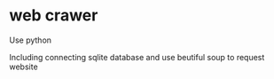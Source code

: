# web crawer
Use python

Including connecting sqlite database and use beutiful soup to request website  
